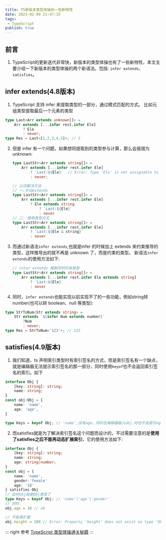 ```yaml
---
title: TS新版本类型体操的一些新特性
date: 2023-02-09 21:47:15
tags:
 - TypeScript
publish: true
---
```


## 前言

1. TypeScript的更新迭代非常快，新版本的类型体操也有了一些新特性，本文主要介绍一下新版本的类型体操的两个新语法。包括:
`infer extends`、`satisfies`。

## infer extends(4.8版本)

1. TypeScript 支持 infer 来提取类型的一部分，通过模式匹配的方式。
  比如元组类型提取最后一个元素的类型

```ts
type Last<Arr extends unknown[]> = 
    Arr extends [...infer rest,infer Ele]
        ? Ele 
        : never;
type Res = Last<[1,2,3,4,5]>; // 5
```

2. 但是 infer 有一个问题，如果想将提取到的类型参与计算，那么会报错为unknown:

    ```ts
    type LastStr<Arr extends string[]> = 
        Arr extends [...infer rest,infer Ele]
            ? `Last:${Ele}`  // Error: Type 'Ele' is not assignable to type 'string | number | bigint | boolean | null | undefined
            : never;

    // 以往解决方法
    // 一:手动extends
    type LastStr<Arr extends string[]> = 
        Arr extends [...infer rest,infer Ele]
            ? Ele extends string
                ? `Last:${Ele}`
                : never
    // 二: 使用类型交叉
    type LastStr<Arr extends string[]> = 
        Arr extends [...infer rest,infer Ele]
            ? `Last:${Ele & string}`
            : never
    ```

3. 而通过新语法`infer extends`,也就是infer 的时候加上 extends 来约束推导的类型，这样推导出的就不再是 unknown 了，而是约束的类型。
新语法`infer extends`的使用方法如下:

    ```ts
    // inter extends 推断同时约束类型
    type LastStr<Arr extends string[]> = 
        Arr extends [...infer rest,infer Ele extends string]
            ? `Last:${Ele}`
            : never
    ```

4. 同时，`infer extends`也能实现以前实现不了的一些功能，例如string转number(也可以转 boolean、null 等类型):

```ts
type StrToNum<Str extends string> = 
    Str extends `${infer Num extends number}`
        ?Num
        : never;
type Res = StrToNum<'123'>; // 123
```

## satisfies(4.9版本)

1. 我们知道，ts 声明索引类型时有索引签名的方式，但是索引签名有一个缺点，就是编辑器无法提示索引签名的那一部分，同时使用`keyof`也不会返回索引签名的索引。如下
  
  ```ts
  interface Obj {
      [key: string]: string;
      name: string;
  }
  const obj:Obj = {
      name: 'name',
      age: 'age',
  }

  type Keys = keyof Obj; // 'name',没有age，同时在编辑器输入obj.时也不会提示age
  ```

  2. 而satisfies就是为了解决索引签名这个问题而设计的，不过需要注意的是**使用了satisfies之后不能再动态扩展索引**，它的使用方法如下:

  ```ts
  interface Obj {
      [key: string]: string;
      name: string;
      age: string|number;
  }
  const obj = {
      name: 'name',
      gender:'female'
      age: '18'
  } satisfies Obj
  // 此时obj就是Obj类型了
  type Keys = keyof Obj; // 'name'|'age'|'gender'
  // 同时
  obj.age = 18 // ok

  // 不能再扩展
  obj.height = 180 // Error: Property 'height' does not exist on type 'Obj'
  ```

::: right
参考 [TypeScript 类型体操通关秘籍](https://juejin.cn/book/7047524421182947366)
:::